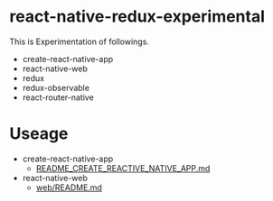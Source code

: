 
# react-native-redux-experimental

This is Experimentation of followings.

- create-react-native-app
- react-native-web
- redux
- redux-observable
- react-router-native

# Useage

- create-react-native-app
  - [README_CREATE_REACTIVE_NATIVE_APP.md](README_CREATE_REACTIVE_NATIVE_APP.md)
- react-native-web
  - [web/README.md](web/README.md)
